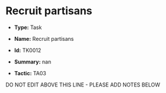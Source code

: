 # Recruit partisans

* **Type:** Task

* **Name:** Recruit partisans

* **Id:** TK0012

* **Summary:** nan

* **Tactic:** TA03

DO NOT EDIT ABOVE THIS LINE - PLEASE ADD NOTES BELOW